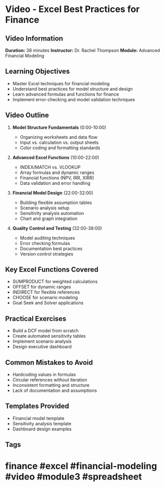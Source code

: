 # Video - Excel Best Practices for Finance

## Video Information

**Duration:** 38 minutes
**Instructor:** Dr. Rachel Thompson
**Module:** Advanced Financial Modeling

## Learning Objectives

- Master Excel techniques for financial modeling
- Understand best practices for model structure and design
- Learn advanced formulas and functions for finance
- Implement error-checking and model validation techniques

## Video Outline

1. **Model Structure Fundamentals** (0:00-10:00)
   - Organizing worksheets and data flow
   - Input vs. calculation vs. output sheets
   - Color coding and formatting standards

2. **Advanced Excel Functions** (10:00-22:00)
   - INDEX/MATCH vs. VLOOKUP
   - Array formulas and dynamic ranges
   - Financial functions (NPV, IRR, XIRR)
   - Data validation and error handling

3. **Financial Model Design** (22:00-32:00)
   - Building flexible assumption tables
   - Scenario analysis setup
   - Sensitivity analysis automation
   - Chart and graph integration

4. **Quality Control and Testing** (32:00-38:00)
   - Model auditing techniques
   - Error checking formulas
   - Documentation best practices
   - Version control strategies

## Key Excel Functions Covered

- SUMPRODUCT for weighted calculations
- OFFSET for dynamic ranges
- INDIRECT for flexible references
- CHOOSE for scenario modeling
- Goal Seek and Solver applications

## Practical Exercises

- Build a DCF model from scratch
- Create automated sensitivity tables
- Implement scenario analysis
- Design executive dashboard

## Common Mistakes to Avoid

- Hardcoding values in formulas
- Circular references without iteration
- Inconsistent formatting and structure
- Lack of documentation and assumptions

## Templates Provided

- Financial model template
- Sensitivity analysis template
- Dashboard design examples

## Tags

# finance #excel #financial-modeling #video #module3 #spreadsheet
